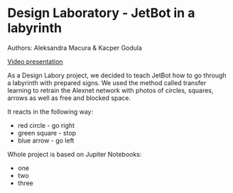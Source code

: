 # Design Laboratory - JetBot in a labyrinth

Authors: Aleksandra Macura & Kacper Godula

[Video presentation](https://youtu.be/fjIZXKG-1Q0)


As a Design Labory project, we decided to teach JetBot how to go through a labyrinth with prepared signs.
We used the method called transfer learning to retrain the Alexnet network with photos of circles, squares, arrows as well as free and blocked space.

It reacts in the following way:
* red circle - go right
* green square - stop 
* blue arrow - go left 

Whole project is based on Jupiter Notebooks:
* one
* two 
* three






